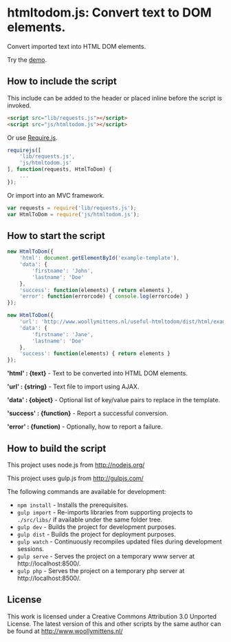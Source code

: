 # htmltodom.js: Convert text to DOM elements.

Convert imported text into HTML DOM elements.

Try the <a href="http://www.woollymittens.nl/default.php?url=useful-htmltodom">demo</a>.

## How to include the script

This include can be added to the header or placed inline before the script is invoked.

```html
<script src="lib/requests.js"></script>
<script src="js/htmltodom.js"></script>
```

Or use [Require.js](https://requirejs.org/).

```js
requirejs([
	'lib/requests.js',
	'js/htmltodom.js'
], function(requests, HtmlToDom) {
	...
});
```

Or import into an MVC framework.

```js
var requests = require('lib/requests.js');
var HtmlToDom = require('js/htmltodom.js');
```

## How to start the script

```javascript
new HtmlToDom({
	'html': document.getElementById('example-template'),
	'data': {
		'firstname': 'John',
		'lastname': 'Doe'
	},
	'success': function(elements) { return elements },
	'error': function(errorcode) { console.log(errorcode) }
});

new HtmlToDom({
	'url': 'http://www.woollymittens.nl/useful-htmltodom/dist/html/example-template.html',
	'data': {
		'firstname': 'Jane',
		'lastname': 'Doe'
	},
	'success': function(elements) { return elements }
});
```

**'html' : {text}** - Text to be converted into HTML DOM elements.

**'url' : {string}** - Text file to import using AJAX.

**'data' : {object}** - Optional list of key/value pairs to replace in the template.

**'success' : {function}** - Report a successful conversion.

**'error' : {function)** - Optionally, how to report a failure.

## How to build the script

This project uses node.js from http://nodejs.org/

This project uses gulp.js from http://gulpjs.com/

The following commands are available for development:
+ `npm install` - Installs the prerequisites.
+ `gulp import` - Re-imports libraries from supporting projects to `./src/libs/` if available under the same folder tree.
+ `gulp dev` - Builds the project for development purposes.
+ `gulp dist` - Builds the project for deployment purposes.
+ `gulp watch` - Continuously recompiles updated files during development sessions.
+ `gulp serve` - Serves the project on a temporary www server at http://localhost:8500/.
+ `gulp php` - Serves the project on a temporary php server at http://localhost:8500/.

## License

This work is licensed under a Creative Commons Attribution 3.0 Unported License. The latest version of this and other scripts by the same author can be found at http://www.woollymittens.nl/
